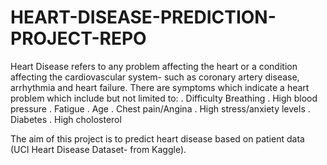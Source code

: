 # HEART-DISEASE-PREDICTION-PROJECT-REPO
Heart Disease refers to any problem affecting the heart or a condition affecting the cardiovascular system- such as coronary artery disease, arrhythmia and heart failure. There are symptoms which indicate a heart problem which include but not limited to: . Difficulty Breathing . High blood pressure . Fatigue . Age . Chest pain/Angina . High stress/anxiety levels . Diabetes . High cholosterol

The aim of this project is to predict heart disease based on patient data (UCI Heart Disease Dataset- from Kaggle).
